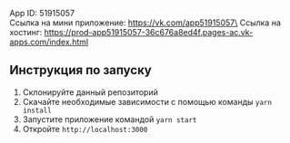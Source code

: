 App ID: 51915057\
Ссылка на мини приложение: https://vk.com/app51915057\
Ссылка на хостинг: https://prod-app51915057-36c676a8ed4f.pages-ac.vk-apps.com/index.html

## Инструкция по запуску
1. Склонируйте данный репозиторий
2. Скачайте необходимые зависимости с помощью команды ```yarn install```
3. Запустите приложение командой ```yarn start```
4. Откройте ```http://localhost:3000```